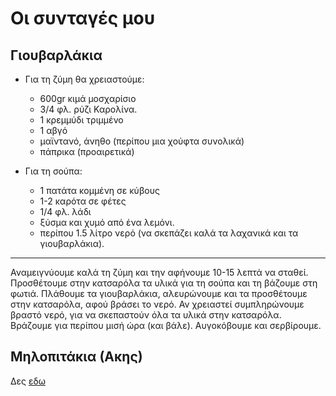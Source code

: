 # Οι συνταγές μου

## Γιουβαρλάκια

- Για τη ζύμη θα χρειαστούμε:
    - 600gr κιμά μοσχαρίσιο
    - 3/4 φλ. ρύζι Καρολίνα.
    - 1 κρεμμύδι τριμμένο
    - 1 αβγό
    - μαϊντανό, άνηθο (περίπου μια χούφτα συνολικά)
    - πάπρικα (προαιρετικά)

- Για τη σούπα:
    - 1 πατάτα κομμένη σε κύβους
    - 1-2 καρότα σε φέτες
    - 1/4 φλ. λάδι
    - ξύσμα και χυμό από ένα λεμόνι.
    - περίπου 1.5 λίτρο νερό (να σκεπάζει καλά τα λαχανικά και τα γιουβαρλάκια).

***

Αναμειγνύουμε καλά τη ζύμη και την αφήνουμε 10-15 λεπτά να σταθεί. Προσθέτουμε στην κατσαρόλα τα υλικά για τη σούπα και τη βάζουμε στη φωτιά. Πλάθουμε τα γιουβαρλάκια, αλευρώνουμε και τα προσθέτουμε στην κατσαρόλα, αφού βράσει το νερό. Αν χρειαστεί συμπληρώνουμε βραστό νερό, για να σκεπαστούν όλα τα υλικά στην κατσαρόλα. Βράζουμε για περίπου μισή ώρα (και βάλε). Αυγοκόβουμε και σερβίρουμε.


## Μηλοπιτάκια (Ακης)

Δες [εδω](https://akispetretzikis.com/el/categories/glyka/eykola-mhlopitakia)
